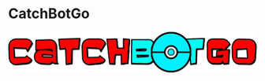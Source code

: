 # CatchBotGo


![alt text](https://github.com/Leaderide/CatchBotGo/blob/main/templates/picture.ico)

